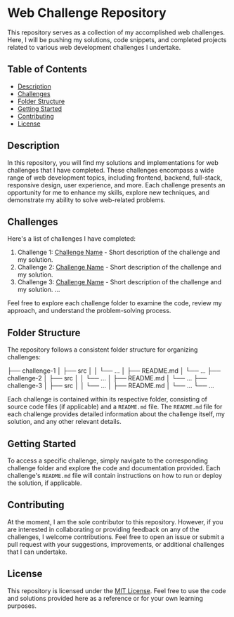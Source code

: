 # Web Challenge Repository

This repository serves as a collection of my accomplished web challenges. Here, I will be pushing my solutions, code snippets, and completed projects related to various web development challenges I undertake.

## Table of Contents

- [Description](#description)
- [Challenges](#challenges)
- [Folder Structure](#folder-structure)
- [Getting Started](#getting-started)
- [Contributing](#contributing)
- [License](#license)

## Description

In this repository, you will find my solutions and implementations for web challenges that I have completed. These challenges encompass a wide range of web development topics, including frontend, backend, full-stack, responsive design, user experience, and more. Each challenge presents an opportunity for me to enhance my skills, explore new techniques, and demonstrate my ability to solve web-related problems.

## Challenges

Here's a list of challenges I have completed:

1. Challenge 1: [Challenge Name](link-to-challenge) - Short description of the challenge and my solution.
2. Challenge 2: [Challenge Name](link-to-challenge) - Short description of the challenge and my solution.
3. Challenge 3: [Challenge Name](link-to-challenge) - Short description of the challenge and my solution.
   ...

Feel free to explore each challenge folder to examine the code, review my approach, and understand the problem-solving process.

## Folder Structure

The repository follows a consistent folder structure for organizing challenges:

├── challenge-1
│ ├── src
│ │ └── ...
│ ├── README.md
│ └── ...
├── challenge-2
│ ├── src
│ │ └── ...
│ ├── README.md
│ └── ...
├── challenge-3
│ ├── src
│ │ └── ...
│ ├── README.md
│ └── ...
└── ...


Each challenge is contained within its respective folder, consisting of source code files (if applicable) and a `README.md` file. The `README.md` file for each challenge provides detailed information about the challenge itself, my solution, and any other relevant details.

## Getting Started

To access a specific challenge, simply navigate to the corresponding challenge folder and explore the code and documentation provided. Each challenge's `README.md` file will contain instructions on how to run or deploy the solution, if applicable.

## Contributing

At the moment, I am the sole contributor to this repository. However, if you are interested in collaborating or providing feedback on any of the challenges, I welcome contributions. Feel free to open an issue or submit a pull request with your suggestions, improvements, or additional challenges that I can undertake.

## License

This repository is licensed under the [MIT License](LICENSE). Feel free to use the code and solutions provided here as a reference or for your own learning purposes.

